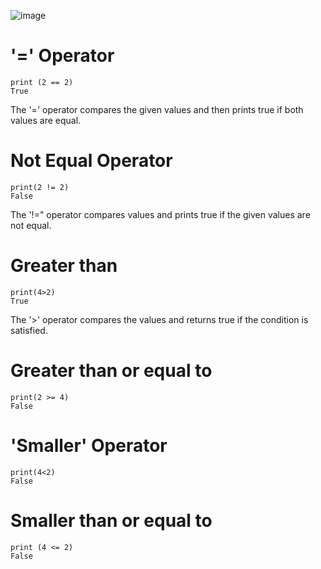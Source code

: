 ![image](https://user-images.githubusercontent.com/94844273/144259437-68d917b9-c149-4332-9716-c3babcd08630.png)

# '=' Operator

```
print (2 == 2)
True
```
The '=' operator compares the given values and then prints true if both values are equal.

# Not Equal Operator

```
print(2 != 2)
False
```
The '!=" operator compares values and prints true if the given values are not equal.

# Greater than

```
print(4>2)
True
```

The '>' operator compares the values and returns true if the condition is satisfied.

# Greater than or equal to

```
print(2 >= 4)
False
```

# 'Smaller' Operator

```
print(4<2)
False
```

# Smaller than or equal to

```
print (4 <= 2)
False
```

